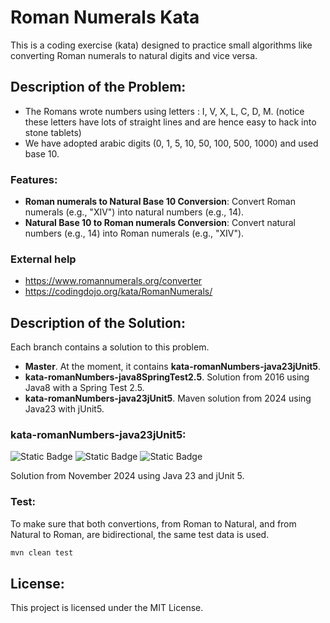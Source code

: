 # Roman Numerals Kata

This is a coding exercise (kata) designed to practice small algorithms like converting Roman numerals to natural digits and vice versa.

## Description of the Problem:

- The Romans wrote numbers using letters : I, V, X, L, C, D, M. (notice these letters have lots of straight lines and are hence easy to hack into stone tablets)
- We have adopted arabic digits (0, 1, 5, 10, 50, 100, 500, 1000) and used base 10.

### Features:
- **Roman numerals to Natural Base 10 Conversion**: Convert Roman numerals (e.g., "XIV") into natural numbers (e.g., 14).
- **Natural Base 10 to Roman numerals Conversion**: Convert natural numbers (e.g., 14) into Roman numerals (e.g., "XIV").

### External help
- https://www.romannumerals.org/converter
- https://codingdojo.org/kata/RomanNumerals/

## Description of the Solution:

Each branch contains a solution to this problem.

- **Master**. At the moment, it contains **kata-romanNumbers-java23jUnit5**.
- **kata-romanNumbers-java8SpringTest2.5**. Solution from 2016 using Java8 with a Spring Test 2.5.
- **kata-romanNumbers-java23jUnit5**. Maven solution from 2024 using Java23 with jUnit5.

### kata-romanNumbers-java23jUnit5:

![Static Badge](https://img.shields.io/badge/date-2024-orange)
![Static Badge](https://img.shields.io/badge/java-23-blue)
![Static Badge](https://img.shields.io/badge/junit-5-blue)

Solution from November 2024 using Java 23 and jUnit 5.

### Test:

To make sure that both convertions, from Roman to Natural, and from Natural to Roman, are bidirectional, the same test data is used.

```bash
mvn clean test
```

## License:
This project is licensed under the MIT License.